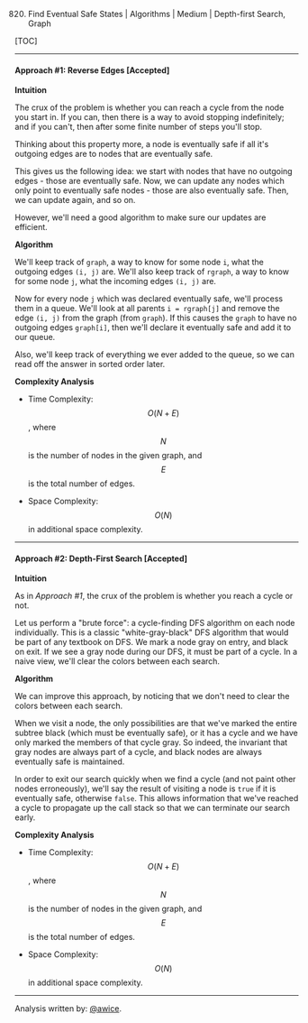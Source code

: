 820. Find Eventual Safe States | Algorithms | Medium | Depth-first Search, Graph

[TOC]

---
#### Approach #1: Reverse Edges [Accepted]

**Intuition**

The crux of the problem is whether you can reach a cycle from the node you start in.  If you can, then there is a way to avoid stopping indefinitely; and if you can't, then after some finite number of steps you'll stop.

Thinking about this property more, a node is eventually safe if all it's outgoing edges are to nodes that are eventually safe.

This gives us the following idea: we start with nodes that have no outgoing edges - those are eventually safe.  Now, we can update any nodes which only point to eventually safe nodes - those are also eventually safe.  Then, we can update again, and so on.

However, we'll need a good algorithm to make sure our updates are efficient.

**Algorithm**

We'll keep track of `graph`, a way to know for some node `i`, what the outgoing edges `(i, j)` are.  We'll also keep track of `rgraph`, a way to know for some node `j`, what the incoming edges `(i, j)` are.

Now for every node `j` which was declared eventually safe, we'll process them in a queue.  We'll look at all parents `i = rgraph[j]` and remove the edge `(i, j)` from the graph (from `graph`).  If this causes the `graph` to have no outgoing edges `graph[i]`, then we'll declare it eventually safe and add it to our queue.

Also, we'll keep track of everything we ever added to the queue, so we can read off the answer in sorted order later.



**Complexity Analysis**

* Time Complexity:  $$O(N + E)$$, where $$N$$ is the number of nodes in the given graph, and $$E$$ is the total number of edges.

* Space Complexity: $$O(N)$$ in additional space complexity.


---
#### Approach #2: Depth-First Search [Accepted]

**Intuition**

As in *Approach #1*, the crux of the problem is whether you reach a cycle or not.

Let us perform a "brute force": a cycle-finding DFS algorithm on each node individually.  This is a classic "white-gray-black" DFS algorithm that would be part of any textbook on DFS.  We mark a node gray on entry, and black on exit.  If we see a gray node during our DFS, it must be part of a cycle.  In a naive view, we'll clear the colors between each search.

**Algorithm**

We can improve this approach, by noticing that we don't need to clear the colors between each search.

When we visit a node, the only possibilities are that we've marked the entire subtree black (which must be eventually safe), or it has a cycle and we have only marked the members of that cycle gray.  So indeed, the invariant that gray nodes are always part of a cycle, and black nodes are always eventually safe is maintained.

In order to exit our search quickly when we find a cycle (and not paint other nodes erroneously), we'll say the result of visiting a node is `true` if it is eventually safe, otherwise `false`.  This allows information that we've reached a cycle to propagate up the call stack so that we can terminate our search early.



**Complexity Analysis**

* Time Complexity:  $$O(N + E)$$, where $$N$$ is the number of nodes in the given graph, and $$E$$ is the total number of edges.

* Space Complexity: $$O(N)$$ in additional space complexity.

---

Analysis written by: [@awice](https://leetcode.com/awice).
